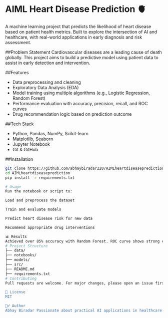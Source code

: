 # AIML Heart Disease Prediction 🫀

A machine learning project that predicts the likelihood of heart disease based on patient health metrics. Built to explore the intersection of AI and healthcare, with real-world applications in early diagnosis and risk assessment.

##Problem Statement
Cardiovascular diseases are a leading cause of death globally. This project aims to build a predictive model using patient data to assist in early detection and intervention.

##Features
- Data preprocessing and cleaning
- Exploratory Data Analysis (EDA)
- Model training using multiple algorithms (e.g., Logistic Regression, Random Forest)
- Performance evaluation with accuracy, precision, recall, and ROC curves
- Drug recommendation logic based on prediction outcome

##Tech Stack
- Python, Pandas, NumPy, Scikit-learn
- Matplotlib, Seaborn
- Jupyter Notebook
- Git & GitHub

##Installation

```bash
git clone https://github.com/abhaybiradar220/AIMLheartdiseaseprediction.git
cd AIMLheartdiseaseprediction
pip install -r requirements.txt

# Usage
Run the notebook or script to:

Load and preprocess the dataset

Train and evaluate models

Predict heart disease risk for new data

Recommend appropriate drug interventions

📊 Results
Achieved over 85% accuracy with Random Forest. ROC curve shows strong classification performance.
# Project Structure 
├── data/
├── notebooks/
├── models/
├── src/
├── README.md
├── requirements.txt
# Contributing
Pull requests are welcome. For major changes, please open an issue first to discuss what you'd like to change.

📄 License
MIT

🙋‍♂️ Author
Abhay Biradar Passionate about practical AI applications in healthcare. Connect on LinkedIn
